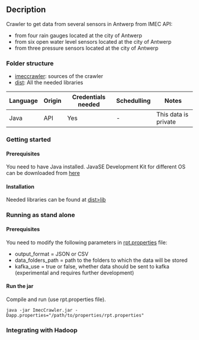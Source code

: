 ## Decription
Crawler to get data from several sensors in Antwerp from IMEC API:
* from four rain gauges located at the city of Antwerp
* from six οpen water level sensors located at the city of Antwerp
* from three pressure sensors located at the city of Antwerp

### Folder structure
* [imeccrawler](imeccrawler/): sources of the crawler
* [dist](dist/): All the needed libraries

|Language|Origin|Credentials needed| Schedulling|Notes|
| ------------- | ------------- | ------------- | ------------- |------------- |
|Java|API|Yes|-|This data is private |

### Getting started
#### Prerequisites
You need to have Java installed. JavaSE Development Kit for different OS can be downloaded from [here](https://www.oracle.com/technetwork/java/javase/downloads/jdk8-downloads-2133151.html)
#### Installation
Needed libraries can be found at [dist>lib](dist/lib/)
### Running as stand alone
#### Prerequisites
You need to modify the  following parameters in [rpt.properties](rpt.properties) file:
* output_format = JSON or CSV 
* data_folders_path = path to the folders to which the data will be stored 
* kafka_use = true or false, whether data should be sent to kafka (experimental and requires further development)

#### Run the jar
Compile and run (use rpt.properties file).
```
java -jar ImecCrawler.jar -Dapp.properties="/path/to/properties/rpt.properties"
```

### Integrating with Hadoop

